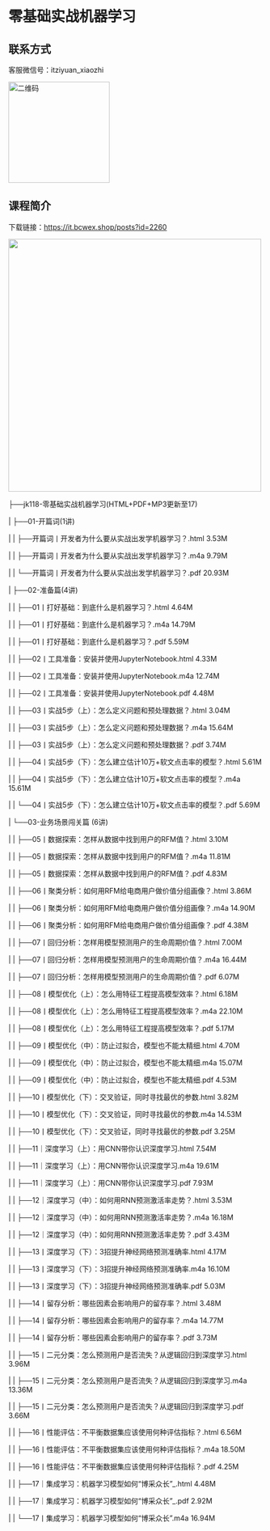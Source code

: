 # 零基础实战机器学习

## 联系方式

客服微信号：itziyuan_xiaozhi

<img src="https://ziyuanyun.oss-cn-guangzhou.aliyuncs.com/common/20240614073449/666b82192834a.jpg" width="200" height="200" alt="二维码">

## 课程简介

下载链接：https://it.bcwex.shop/posts?id=2260

<img src="https://ziyuanyun.oss-cn-guangzhou.aliyuncs.com/yun/20240515183751/6644907f55a50.jpg" width="500" alt="">

  ├──jk118-零基础实战机器学习(HTML+PDF+MP3更新至17)

 | ├──01-开篇词(1讲)

 | | ├──开篇词丨开发者为什么要从实战出发学机器学习？.html 3.53M

 | | ├──开篇词丨开发者为什么要从实战出发学机器学习？.m4a 9.79M

 | | └──开篇词丨开发者为什么要从实战出发学机器学习？.pdf 20.93M

 | ├──02-准备篇(4讲)

 | | ├──01丨打好基础：到底什么是机器学习？.html 4.64M

 | | ├──01丨打好基础：到底什么是机器学习？.m4a 14.79M

 | | ├──01丨打好基础：到底什么是机器学习？.pdf 5.59M

 | | ├──02丨工具准备：安装并使用JupyterNotebook.html 4.33M

 | | ├──02丨工具准备：安装并使用JupyterNotebook.m4a 12.74M

 | | ├──02丨工具准备：安装并使用JupyterNotebook.pdf 4.48M

 | | ├──03丨实战5步（上）：怎么定义问题和预处理数据？.html 3.04M

 | | ├──03丨实战5步（上）：怎么定义问题和预处理数据？.m4a 15.64M

 | | ├──03丨实战5步（上）：怎么定义问题和预处理数据？.pdf 3.74M

 | | ├──04丨实战5步（下）：怎么建立估计10万+软文点击率的模型？.html 5.61M

 | | ├──04丨实战5步（下）：怎么建立估计10万+软文点击率的模型？.m4a 15.61M

 | | └──04丨实战5步（下）：怎么建立估计10万+软文点击率的模型？.pdf 5.69M

 | └──03-业务场景闯关篇 (6讲)

 | | ├──05丨数据探索：怎样从数据中找到用户的RFM值？.html 3.10M

 | | ├──05丨数据探索：怎样从数据中找到用户的RFM值？.m4a 11.81M

 | | ├──05丨数据探索：怎样从数据中找到用户的RFM值？.pdf 4.83M

 | | ├──06丨聚类分析：如何用RFM给电商用户做价值分组画像？.html 3.86M

 | | ├──06丨聚类分析：如何用RFM给电商用户做价值分组画像？.m4a 14.90M

 | | ├──06丨聚类分析：如何用RFM给电商用户做价值分组画像？.pdf 4.38M

 | | ├──07丨回归分析：怎样用模型预测用户的生命周期价值？.html 7.00M

 | | ├──07丨回归分析：怎样用模型预测用户的生命周期价值？.m4a 16.44M

 | | ├──07丨回归分析：怎样用模型预测用户的生命周期价值？.pdf 6.07M

 | | ├──08丨模型优化（上）：怎么用特征工程提高模型效率？.html 6.18M

 | | ├──08丨模型优化（上）：怎么用特征工程提高模型效率？.m4a 22.10M

 | | ├──08丨模型优化（上）：怎么用特征工程提高模型效率？.pdf 5.17M

 | | ├──09丨模型优化（中）：防止过拟合，模型也不能太精细.html 4.70M

 | | ├──09丨模型优化（中）：防止过拟合，模型也不能太精细.m4a 15.07M

 | | ├──09丨模型优化（中）：防止过拟合，模型也不能太精细.pdf 4.53M

 | | ├──10丨模型优化（下）：交叉验证，同时寻找最优的参数.html 3.82M

 | | ├──10丨模型优化（下）：交叉验证，同时寻找最优的参数.m4a 14.53M

 | | ├──10丨模型优化（下）：交叉验证，同时寻找最优的参数.pdf 3.25M

 | | ├──11｜深度学习（上）：用CNN带你认识深度学习.html 7.54M

 | | ├──11｜深度学习（上）：用CNN带你认识深度学习.m4a 19.61M

 | | ├──11｜深度学习（上）：用CNN带你认识深度学习.pdf 7.93M

 | | ├──12｜深度学习（中）：如何用RNN预测激活率走势？.html 3.53M

 | | ├──12｜深度学习（中）：如何用RNN预测激活率走势？.m4a 16.18M

 | | ├──12｜深度学习（中）：如何用RNN预测激活率走势？.pdf 3.43M

 | | ├──13丨深度学习（下）：3招提升神经网络预测准确率.html 4.17M

 | | ├──13丨深度学习（下）：3招提升神经网络预测准确率.m4a 16.10M

 | | ├──13丨深度学习（下）：3招提升神经网络预测准确率.pdf 5.03M

 | | ├──14丨留存分析：哪些因素会影响用户的留存率？.html 3.48M

 | | ├──14丨留存分析：哪些因素会影响用户的留存率？.m4a 14.77M

 | | ├──14丨留存分析：哪些因素会影响用户的留存率？.pdf 3.73M

 | | ├──15丨二元分类：怎么预测用户是否流失？从逻辑回归到深度学习.html 3.96M

 | | ├──15丨二元分类：怎么预测用户是否流失？从逻辑回归到深度学习.m4a 13.36M

 | | ├──15丨二元分类：怎么预测用户是否流失？从逻辑回归到深度学习.pdf 3.66M

 | | ├──16丨性能评估：不平衡数据集应该使用何种评估指标？.html 6.56M

 | | ├──16丨性能评估：不平衡数据集应该使用何种评估指标？.m4a 18.50M

 | | ├──16丨性能评估：不平衡数据集应该使用何种评估指标？.pdf 4.25M

 | | ├──17｜集成学习：机器学习模型如何“博采众长”_.html 4.48M

 | | ├──17｜集成学习：机器学习模型如何“博采众长”_.pdf 2.92M

 | | └──17丨集成学习：机器学习模型如何“博采众长”.m4a 16.94M

  